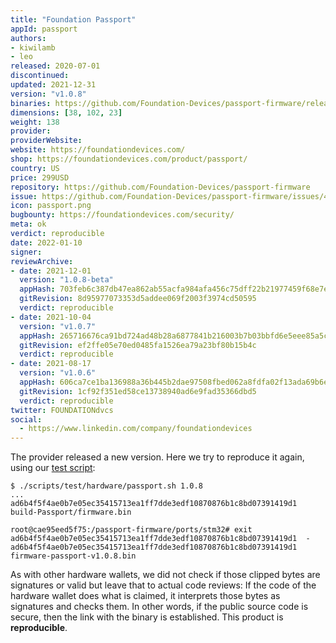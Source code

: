 ```yaml
---
title: "Foundation Passport"
appId: passport
authors:
- kiwilamb
- leo
released: 2020-07-01
discontinued: 
updated: 2021-12-31
version: "v1.0.8"
binaries: https://github.com/Foundation-Devices/passport-firmware/releases
dimensions: [38, 102, 23]
weight: 138
provider: 
providerWebsite: 
website: https://foundationdevices.com/
shop: https://foundationdevices.com/product/passport/
country: US
price: 299USD
repository: https://github.com/Foundation-Devices/passport-firmware
issue: https://github.com/Foundation-Devices/passport-firmware/issues/40
icon: passport.png
bugbounty: https://foundationdevices.com/security/
meta: ok
verdict: reproducible
date: 2022-01-10
signer: 
reviewArchive: 
- date: 2021-12-01
  version: "1.0.8-beta"
  appHash: 703feb6c387db47ea862ab55acfa984afa456c75dff22b21977459f68e7e1795
  gitRevision: 8d95977073353d5addee069f2003f3974cd50595
  verdict: reproducible
- date: 2021-10-04
  version: "v1.0.7"
  appHash: 265716676ca91bd724ad48b28a6877841b216003b7b03bbfd6e5eee85a5c057a
  gitRevision: ef2ffe05e70ed0485fa1526ea79a23bf80b15b4c
  verdict: reproducible
- date: 2021-08-17
  version: "v1.0.6"
  appHash: 606ca7ce1ba136988a36b445b2dae97508fbed062a8fdfa02f13ada69b6e92cd
  gitRevision: 1cf92f351ed58ce13738940ad6e9fad35366dbd5
  verdict: reproducible
twitter: FOUNDATIONdvcs
social: 
  - https://www.linkedin.com/company/foundationdevices
---
```


The provider released a new version. Here we try to reproduce it again, using
our
[test script](https://gitlab.com/walletscrutiny/walletScrutinyCom/-/blob/master/scripts/test/hardware/passport.sh):

```
$ ./scripts/test/hardware/passport.sh 1.0.8
...
ad6b4f5f4ae0b7e05ec35415713ea1ff7dde3edf10870876b1c8bd07391419d1  build-Passport/firmware.bin

root@cae95eed5f75:/passport-firmware/ports/stm32# exit
ad6b4f5f4ae0b7e05ec35415713ea1ff7dde3edf10870876b1c8bd07391419d1  -
ad6b4f5f4ae0b7e05ec35415713ea1ff7dde3edf10870876b1c8bd07391419d1  firmware-passport-v1.0.8.bin
```

As with other hardware wallets, we did not check if those clipped bytes are
signatures or valid but leave that to actual code reviews: If the code
of the hardware wallet does what is claimed, it interprets those bytes as
signatures and checks them. In other words, if the public source code is secure,
then the link with the binary is established. This product is **reproducible**.
